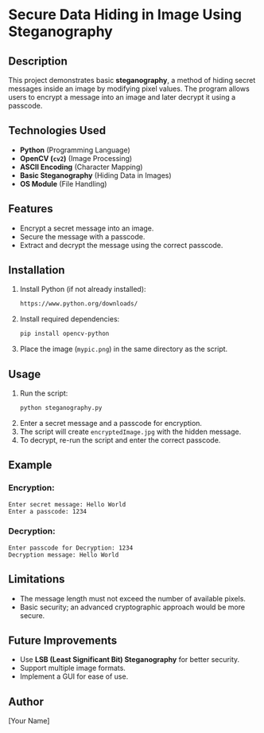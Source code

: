 # Secure Data Hiding in Image Using Steganography

## Description
This project demonstrates basic **steganography**, a method of hiding secret messages inside an image by modifying pixel values. The program allows users to encrypt a message into an image and later decrypt it using a passcode.

## Technologies Used
- **Python** (Programming Language)
- **OpenCV (`cv2`)** (Image Processing)
- **ASCII Encoding** (Character Mapping)
- **Basic Steganography** (Hiding Data in Images)
- **OS Module** (File Handling)

## Features
- Encrypt a secret message into an image.
- Secure the message with a passcode.
- Extract and decrypt the message using the correct passcode.

## Installation
1. Install Python (if not already installed):
   ```sh
   https://www.python.org/downloads/
   ```
2. Install required dependencies:
   ```sh
   pip install opencv-python
   ```
3. Place the image (`mypic.png`) in the same directory as the script.

## Usage
1. Run the script:
   ```sh
   python steganography.py
   ```
2. Enter a secret message and a passcode for encryption.
3. The script will create `encryptedImage.jpg` with the hidden message.
4. To decrypt, re-run the script and enter the correct passcode.

## Example
### Encryption:
```
Enter secret message: Hello World
Enter a passcode: 1234
```
### Decryption:
```
Enter passcode for Decryption: 1234
Decryption message: Hello World
```

## Limitations
- The message length must not exceed the number of available pixels.
- Basic security; an advanced cryptographic approach would be more secure.

## Future Improvements
- Use **LSB (Least Significant Bit) Steganography** for better security.
- Support multiple image formats.
- Implement a GUI for ease of use.

## Author
[Your Name]

